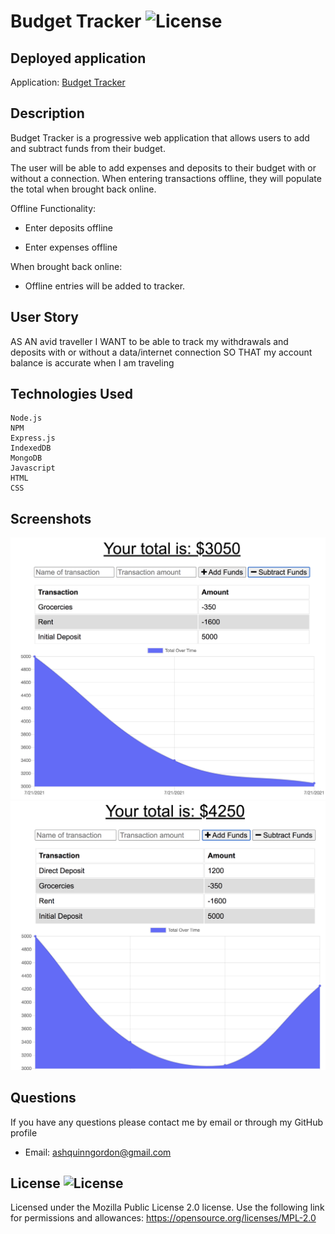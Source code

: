 # Budget Tracker ![License](https://img.shields.io/badge/License-MPL%202.0-brightgreen.svg)

## Deployed application

Application: [Budget Tracker]()

## Description
Budget Tracker is a progressive web application that allows users to add and subtract funds from their budget. 

The user will be able to add expenses and deposits to their budget with or without a connection. When entering transactions offline, they will populate the total when brought back online.

Offline Functionality:

  * Enter deposits offline

  * Enter expenses offline

When brought back online:

  * Offline entries will be added to tracker.

## User Story
AS AN avid traveller
I WANT to be able to track my withdrawals and deposits with or without a data/internet connection
SO THAT my account balance is accurate when I am traveling


        
## Technologies Used

```
Node.js
NPM
Express.js
IndexedDB
MongoDB
Javascript
HTML
CSS
```
## Screenshots

![Image1](public/assets/images/budget1.png)
![Image2](public/assets/images/budget2.png)




## Questions       
If you have any questions please contact me by email or through my GitHub profile
        
* Email: ashquinngordon@gmail.com
        
## License ![License](https://img.shields.io/badge/License-MPL%202.0-brightgreen.svg)     
Licensed under the Mozilla Public License 2.0 license. Use the following link for permissions and allowances:
https://opensource.org/licenses/MPL-2.0
